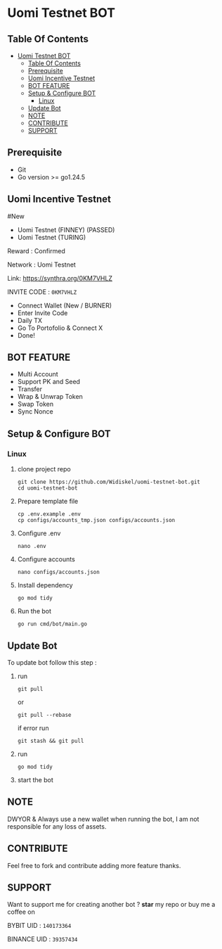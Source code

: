 # Uomi Testnet BOT

## Table Of Contents

- [Uomi Testnet BOT](#uomi-testnet-bot)
  - [Table Of Contents](#table-of-contents)
  - [Prerequisite](#prerequisite)
  - [Uomi Incentive Testnet](#uomi-incentive-testnet)
  - [BOT FEATURE](#bot-feature)
  - [Setup \& Configure BOT](#setup--configure-bot)
    - [Linux](#linux)
  - [Update Bot](#update-bot)
  - [NOTE](#note)
  - [CONTRIBUTE](#contribute)
  - [SUPPORT](#support)

## Prerequisite

- Git
- Go version >= go1.24.5

## Uomi Incentive Testnet

#New

 - Uomi Testnet (FINNEY) (PASSED)
 - Uomi Testnet (TURING)

Reward : Confirmed

Network : Uomi Testnet

Link: https://synthra.org/0KM7VHLZ

INVITE CODE : `0KM7VHLZ`

- Connect Wallet (New / BURNER)
- Enter Invite Code
- Daily TX
- Go To Portofolio & Connect X
- Done!

## BOT FEATURE

- Multi Account
- Support PK and Seed
- Transfer
- Wrap & Unwrap Token
- Swap Token
- Sync Nonce

## Setup & Configure BOT

### Linux

1. clone project repo
   ```
   git clone https://github.com/Widiskel/uomi-testnet-bot.git
   cd uomi-testnet-bot
   ```
2. Prepare template file
   ```
   cp .env.example .env
   cp configs/accounts_tmp.json configs/accounts.json
   ```
3. Configure .env
   ```
   nano .env
   ```
4. Configure accounts
   ```
   nano configs/accounts.json
   ```
5. Install dependency
   ```
   go mod tidy
   ```
6. Run the bot
   ```
   go run cmd/bot/main.go
   ```

## Update Bot

To update bot follow this step :

1. run
   ```
   git pull
   ```
   or
   ```
   git pull --rebase
   ```
   if error run
   ```
   git stash && git pull
   ```
2. run
   ```
   go mod tidy
   ```
3. start the bot

## NOTE

DWYOR & Always use a new wallet when running the bot, I am not responsible for any loss of assets.

## CONTRIBUTE

Feel free to fork and contribute adding more feature thanks.

## SUPPORT

Want to support me for creating another bot ?
**star** my repo or buy me a coffee on

BYBIT UID : `140173364`

BINANCE UID : `39357434`
